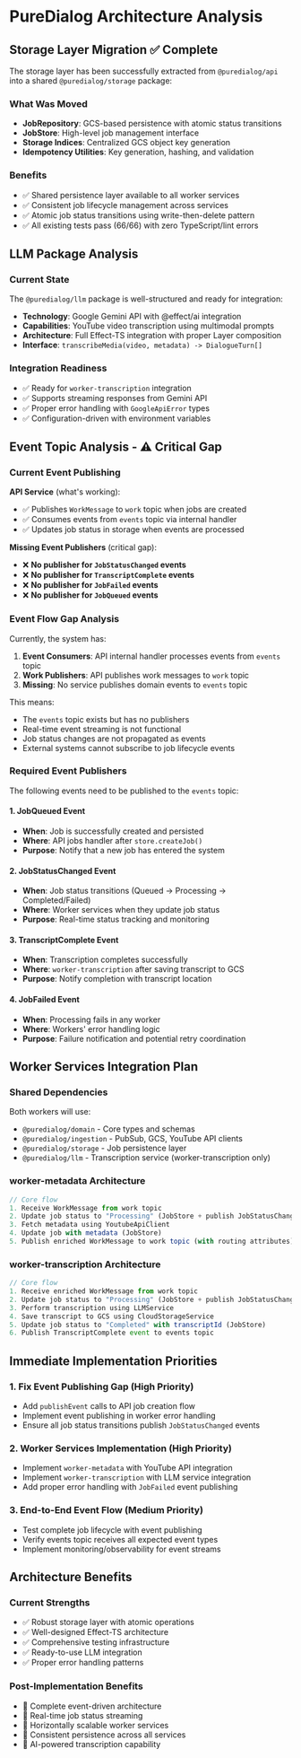 # PureDialog Architecture Analysis

## Storage Layer Migration ✅ Complete

The storage layer has been successfully extracted from `@puredialog/api` into a shared `@puredialog/storage` package:

### What Was Moved
- **JobRepository**: GCS-based persistence with atomic status transitions
- **JobStore**: High-level job management interface 
- **Storage Indices**: Centralized GCS object key generation
- **Idempotency Utilities**: Key generation, hashing, and validation

### Benefits
- ✅ Shared persistence layer available to all worker services
- ✅ Consistent job lifecycle management across services
- ✅ Atomic job status transitions using write-then-delete pattern
- ✅ All existing tests pass (66/66) with zero TypeScript/lint errors

## LLM Package Analysis

### Current State
The `@puredialog/llm` package is well-structured and ready for integration:

- **Technology**: Google Gemini API with @effect/ai integration
- **Capabilities**: YouTube video transcription using multimodal prompts
- **Architecture**: Full Effect-TS integration with proper Layer composition
- **Interface**: `transcribeMedia(video, metadata) -> DialogueTurn[]`

### Integration Readiness
- ✅ Ready for `worker-transcription` integration
- ✅ Supports streaming responses from Gemini API
- ✅ Proper error handling with `GoogleApiError` types
- ✅ Configuration-driven with environment variables

## Event Topic Analysis - ⚠️ Critical Gap

### Current Event Publishing
**API Service** (what's working):
- ✅ Publishes `WorkMessage` to `work` topic when jobs are created
- ✅ Consumes events from `events` topic via internal handler
- ✅ Updates job status in storage when events are processed

**Missing Event Publishers** (critical gap):
- ❌ **No publisher for `JobStatusChanged` events**
- ❌ **No publisher for `TranscriptComplete` events** 
- ❌ **No publisher for `JobFailed` events**
- ❌ **No publisher for `JobQueued` events**

### Event Flow Gap Analysis

Currently, the system has:
1. **Event Consumers**: API internal handler processes events from `events` topic
2. **Work Publishers**: API publishes work messages to `work` topic  
3. **Missing**: No service publishes domain events to `events` topic

This means:
- The `events` topic exists but has no publishers
- Real-time event streaming is not functional
- Job status changes are not propagated as events
- External systems cannot subscribe to job lifecycle events

### Required Event Publishers

The following events need to be published to the `events` topic:

#### 1. JobQueued Event
- **When**: Job is successfully created and persisted
- **Where**: API jobs handler after `store.createJob()`
- **Purpose**: Notify that a new job has entered the system

#### 2. JobStatusChanged Event  
- **When**: Job status transitions (Queued → Processing → Completed/Failed)
- **Where**: Worker services when they update job status
- **Purpose**: Real-time status tracking and monitoring

#### 3. TranscriptComplete Event
- **When**: Transcription completes successfully 
- **Where**: `worker-transcription` after saving transcript to GCS
- **Purpose**: Notify completion with transcript location

#### 4. JobFailed Event
- **When**: Processing fails in any worker
- **Where**: Workers' error handling logic
- **Purpose**: Failure notification and potential retry coordination

## Worker Services Integration Plan

### Shared Dependencies
Both workers will use:
- `@puredialog/domain` - Core types and schemas
- `@puredialog/ingestion` - PubSub, GCS, YouTube API clients
- `@puredialog/storage` - Job persistence layer
- `@puredialog/llm` - Transcription service (worker-transcription only)

### worker-metadata Architecture
```typescript
// Core flow
1. Receive WorkMessage from work topic
2. Update job status to "Processing" (JobStore + publish JobStatusChanged)
3. Fetch metadata using YoutubeApiClient
4. Update job with metadata (JobStore)
5. Publish enriched WorkMessage to work topic (with routing attributes)
```

### worker-transcription Architecture  
```typescript
// Core flow
1. Receive enriched WorkMessage from work topic
2. Update job status to "Processing" (JobStore + publish JobStatusChanged)
3. Perform transcription using LLMService
4. Save transcript to GCS using CloudStorageService
5. Update job status to "Completed" with transcriptId (JobStore)
6. Publish TranscriptComplete event to events topic
```

## Immediate Implementation Priorities

### 1. Fix Event Publishing Gap (High Priority)
- Add `publishEvent` calls to API job creation flow
- Implement event publishing in worker error handling
- Ensure all job status transitions publish `JobStatusChanged` events

### 2. Worker Services Implementation (High Priority)
- Implement `worker-metadata` with YouTube API integration
- Implement `worker-transcription` with LLM service integration
- Add proper error handling with `JobFailed` event publishing

### 3. End-to-End Event Flow (Medium Priority)
- Test complete job lifecycle with event publishing
- Verify events topic receives all expected event types
- Implement monitoring/observability for event streams

## Architecture Benefits

### Current Strengths
- ✅ Robust storage layer with atomic operations
- ✅ Well-designed Effect-TS architecture
- ✅ Comprehensive testing infrastructure  
- ✅ Ready-to-use LLM integration
- ✅ Proper error handling patterns

### Post-Implementation Benefits
- 🎯 Complete event-driven architecture
- 🎯 Real-time job status streaming
- 🎯 Horizontally scalable worker services
- 🎯 Consistent persistence across all services
- 🎯 AI-powered transcription capability
